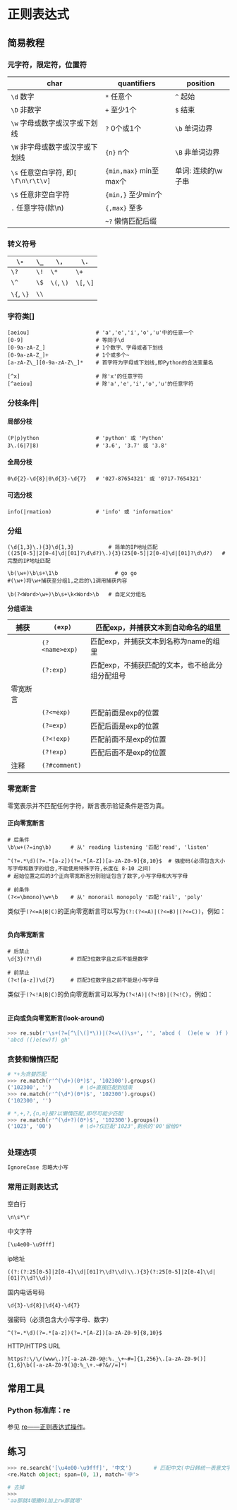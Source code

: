 # 正则表达式

## 简易教程

### 元字符，限定符，位置符

| char                                 | quantifiers              | position           |
| ------------------------------------ | ------------------------ | ------------------ |
| `\d` 数字                            | `*` 任意个               | `^` 起始           |
| `\D` 非数字                          | `+` 至少1个              | `$` 结束           |
| `\w` 字母或数字或汉字或下划线        | `?`  0个或1个            | `\b` 单词边界      |
| `\W` 非字母或数字或汉字或下划线      | `{n}` n个                | `\B` 非单词边界    |
| `\s` 任意空白字符, 即`[ \f\n\r\t\v]` | `{min,max}` min至max个   | 单词: 连续的\w子串 |
| `\S` 任意非空白字符                  | `{min,}`       至少min个 |                    |
| `.`   任意字符(除\n)                 | `{,max}`       至多      |                    |
|                                      | `~?` 懒惰匹配后缀        |                    |

### 转义符号

| `\-`       | `\_` | `\,`       | `\.`       |
| ---------- | ---- | ---------- | ---------- |
| `\?`       | `\!` | `\*`       | `\+`       |
| `\^`       | `\$` | `\(`, `\)` | `\[`, `\]` |
| `\{`, `\}` | `\\` |            |            |

### 字符类[]

```
[aeiou]                     # 'a','e','i','o','u'中的任意一个
[0-9]                       # 等同于\d
[0-9a-zA-Z_]                # 1个数字、字母或者下划线
[0-9a-zA-Z_]+               # 1个或多个~
[a-zA-Z\_][0-9a-zA-Z\_]*    # 首字符为字母或下划线,即Python的合法变量名

[^x]                        # 除'x'的任意字符
[^aeiou]                    # 除'a','e','i','o','u'的任意字符
```

### 分枝条件|

#### 局部分枝

```
(P|p)ython                  # 'python' 或 'Python'
3\.(6|7|8)                  # '3.6', '3.7' 或 '3.8'
```

#### 全局分枝

```
0\d{2}-\d{8}|0\d{3}-\d{7}   # '027-87654321' 或 '0717-7654321'
```

#### 可选分枝

```
info(|rmation)              # 'info' 或 'information'
```

### 分组

```
(\d{1,3}\.){3}\d{1,3}           # 简单的IP地址匹配
((25[0-5]|2[0-4]\d|[01]?\d\d?)\.){3}(25[0-5]|2[0-4]\d|[01]?\d\d?)   # 完整的IP地址匹配

\b(\w+)\b\s+\1\b		          # go go
#(\w+)将\w+捕获至分组1,之后的\1调用捕获内容

\b(?<Word>\w+)\b\s+\k<Word>\b	# 自定义分组名
```

**分组语法**

| **捕获** | `(exp)`        | 匹配exp，并捕获文本到自动命名的组里             |
| -------- | -------------- | ----------------------------------------------- |
|          | `(?<name>exp)` | 匹配exp，并捕获文本到名称为name的组里           |
|          | `(?:exp)`      | 匹配exp，不捕获匹配的文本，也不给此分组分配组号 |
| 零宽断言 |                |                                                 |
|          | `(?<=exp)`     | 匹配前面是exp的位置                             |
|          | `(?=exp)`      | 匹配后面是exp的位置                             |
|          | `(?<!exp)`     | 匹配前面不是exp的位置                           |
|          | `(?!exp)`      | 匹配后面不是exp的位置                           |
| 注释     | `(?#comment)`  |                                                 |

### 零宽断言

零宽表示并不匹配任何字符，断言表示验证条件是否为真。

#### 正向零宽断言

```
# 后条件
\b\w+(?=ing\b)      # 从' reading listening '匹配'read', 'listen'

^(?=.*\d)(?=.*[a-z])(?=.*[A-Z])[a-zA-Z0-9]{8,10}$  # 强密码(必须包含大小写字母和数字的组合,不能使用特殊字符,长度在 8-10 之间)
# 起始位置之后的3个正向零宽断言分别验证包含了数字,小写字母和大写字母

# 前条件
(?<=\bmono)\w+\b	# 从' monorail monopoly '匹配'rail', 'poly'
```

类似于`(?<=A|B|C)`的正向零宽断言可以写为`(?:(?<=A)|(?<=B)|(?<=C))`，例如：

```python

```

#### 负向零宽断言

```
# 后禁止
\d{3}(?!\d)         # 匹配3位数字且之后不能是数字

# 前禁止
(?<![a-z])\d{7}     # 匹配3位数字且之前不能是小写字母 
```

类似于`(?<!A|B|C)`的负向零宽断言可以写为`(?<!A)|(?<!B)|(?<!C)`，例如：

```

```

#### 正向或负向零宽断言(look-around)

```python
>>> re.sub(r'\s+(?=[^\[\(]*\))|(?<=\()\s+', '', 'abcd (  ()e(e w  )f ) gh')
'abcd (()e(ew)f) gh'
```

### 贪婪和懒惰匹配

```python
# *+为贪婪匹配
>>> re.match(r'^(\d+)(0*)$', '102300').groups()
('102300', '')         # \d+直接匹配到结束
>>> re.match(r'^(\d*)(0*)$', '102300').groups()
('102300', '')

# *,+,?,{n,m}接?以懒惰匹配,即尽可能少匹配
>>> re.match(r'^(\d+?)(0*)$', '102300').groups()
('1023', '00')         # \d+?仅匹配'1023',剩余的'00'留给0*
    
```

### 处理选项

```python
IgnoreCase 忽略大小写
```

### 常用正则表达式

空白行

```
\n\s*\r
```

中文字符

```
[\u4e00-\u9fff]
```

ip地址

```
((?:(?:25[0-5]|2[0-4]\\d|[01]?\\d?\\d)\\.){3}(?:25[0-5]|2[0-4]\\d|[01]?\\d?\\d))
```

国内电话号码

```
\d{3}-\d{8}|\d{4}-\d{7}
```

强密码（必须包含大小写字母、数字）

```
^(?=.*\d)(?=.*[a-z])(?=.*[A-Z])[a-zA-Z0-9]{8,10}$
```

HTTP/HTTPS URL

```
https?:\/\/(www\.)?[-a-zA-Z0-9@:%._\+~#=]{1,256}\.[a-zA-Z0-9()]{1,6}\b([-a-zA-Z0-9()@:%_\+.~#?&//=]*)
```

## 常用工具

### Python 标准库：re

参见 [re——正则表达式操作](../../python/standard-library/re.md)。

## 练习

```python
>>> re.search('[\u4e00-\u9fff]', '中文')       # 匹配中文(中日韩统一表意文字)
<re.Match object; span=(0, 1), match='中'>

# 去掉
>>> 
'aa那就4哦撒01加上rw那就嗯'
```
